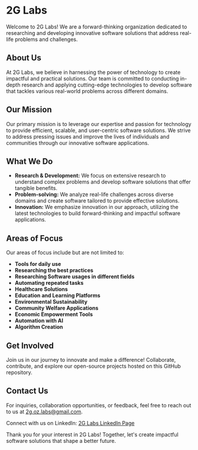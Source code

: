 # 2G Labs

Welcome to 2G Labs! We are a forward-thinking organization dedicated to researching and developing innovative software solutions that address real-life problems and challenges.

## About Us
At 2G Labs, we believe in harnessing the power of technology to create impactful and practical solutions. Our team is committed to conducting in-depth research and applying cutting-edge technologies to develop software that tackles various real-world problems across different domains.

## Our Mission
Our primary mission is to leverage our expertise and passion for technology to provide efficient, scalable, and user-centric software solutions. We strive to address pressing issues and improve the lives of individuals and communities through our innovative software applications.

## What We Do
- **Research & Development:** We focus on extensive research to understand complex problems and develop software solutions that offer tangible benefits.
- **Problem-solving:** We analyze real-life challenges across diverse domains and create software tailored to provide effective solutions.
- **Innovation:** We emphasize innovation in our approach, utilizing the latest technologies to build forward-thinking and impactful software applications.

## Areas of Focus
Our areas of focus include but are not limited to:
- **Tools for daily use**
- **Researching the best practices**
- **Researching Software usages in different fields**
- **Automating repeated tasks**
- **Healthcare Solutions**
- **Education and Learning Platforms**
- **Environmental Sustainability**
- **Community Welfare Applications**
- **Economic Empowerment Tools**
- **Automation with AI**
- **Algorithm Creation**

## Get Involved
Join us in our journey to innovate and make a difference! Collaborate, contribute, and explore our open-source projects hosted on this GitHub repository.

## Contact Us
For inquiries, collaboration opportunities, or feedback, feel free to reach out to us at [2g.oz.labs@gmail.com](mailto:2g.oz.labs@gmail.com).

Connect with us on LinkedIn: [2G Labs LinkedIn Page](https://www.linkedin.com/company/2g-labs)

Thank you for your interest in 2G Labs! Together, let's create impactful software solutions that shape a better future.
